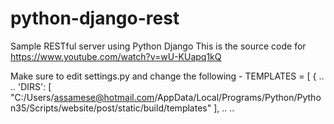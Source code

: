 # python-django-rest
Sample RESTful server using Python Django
This is the source code for https://www.youtube.com/watch?v=wU-KUapq1kQ

Make sure to edit settings.py and change the following -
TEMPLATES = [
    {
..
..
        'DIRS': [
            "C:/Users/assamese@hotmail.com/AppData/Local/Programs/Python/Python35/Scripts/website/post/static/build/templates"
        ],
..
..
